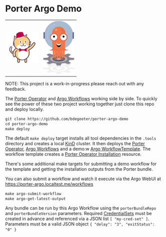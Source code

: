 # Porter Argo Demo

<div>
 <table>
    <tr>
      <td>
        <img src="./docs/imgs/porter-logo.png" alt="Porter Logo" width="100">
      </td>
      <td>
        <img src="./docs/imgs/argo_workflows_logo.png" alt="Argo Workflows Logo" width="100">
      </td>
    </tr>
  </table>
</div>

NOTE: This project is a work-in-progress please reach out with any feedback.

The [Porter Operator](https://github.com/getporter/operator) 
and [Argo Workflows](https://github.com/argoproj/argo-workflows/) working side by side. To quickly 
see the power of these two project working together just clone this repo and
deploy locally.

```
git clone https://github.com/bdegeeter/porter-argo-demo
cd porter-argo-demo
make deploy
```

The default `make deploy` target installs all tool dependencies in the `.tools` directory
and creates a local [KinD](https://kind.sigs.k8s.io/) cluster. It then deploys 
the [Porter Operator](https://getporter.org/operator/),
[Argo Workflows](https://argoproj.github.io/argo-workflows/) and a demo:w
[Argo WorkflowTemplate](https://argoproj.github.io/argo-workflows/workflow-templates/).
The workflow template creates a [Porter Operator Installation](https://getporter.org/operator/file-formats/)
resource.

There's some additional make targets for submitting a demo workflow for the template and getting
the installation outputs from the Porter bundle.

You can also submit a workflow and watch it execute via the Argo WebUI at https://porter-argo.localtest.me/workflows

```
make argo-submit-workflow
make argo-get-latest-output
```

Any bundle can be run by this Argo Workflow using the `porterBundleRepo` and `porterBundleVersion` parameters.
Required [CredentialSets](https://getporter.org/operator/file-formats/#credentialset) must 
be created in advance and referenced via a JSON list `[ "my-cred-set" ]`. Parameters must 
be a valid JSON object `{ "delay": "3", "exitStatus": "0" }`